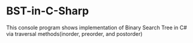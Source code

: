 # BST-in-C-Sharp
This console program shows implementation of Binary Search Tree in C# via traversal methods(inorder, preorder, and postorder)
